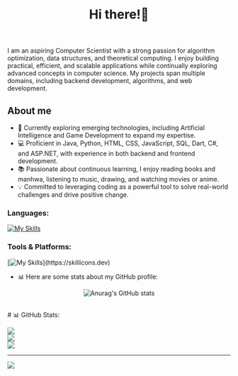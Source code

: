 
<head>
  <meta name="google-site-verification" content="l50Ld6b6I62IgntsSoqWSoLY-4Ywhf37ak-KfF95uTA" />
</head>
<header>
  <h1 align="center">Hi there!👋</h1>
</header>
<section align="left">

I am an aspiring Computer Scientist with a strong passion for algorithm optimization, data structures, and theoretical computing. I enjoy building practical, efficient, and scalable applications while continually exploring advanced concepts in computer science. My projects span multiple domains, including backend development, algorithms, and web development.

## About me
- 🌱 Currently exploring emerging technologies, including Artificial Intelligence and Game Development to expand my expertise.
- 💻 Proficient in Java, Python, HTML, CSS, JavaScript, SQL, Dart, C#, and ASP.NET, with experience in both backend and frontend development.
- 📚 Passionate about continuous learning, I enjoy reading books and manhwa, listening to music, drawing, and watching movies or anime.
- 💡 Committed to leveraging coding as a powerful tool to solve real-world challenges and drive positive change.

<h3>Languages:</h3>
 
 [![My Skills](https://skillicons.dev/icons?i=js,html,css,js,php,bootstrap,c,dart,java,mysql,py,dotnet)](https://skillicons.dev)
    
<h3>Tools & Platforms:</h3>

[![My Skills](https://skillicons.dev/icons?i=js,vscode,visualstudio,pycharm,postman,notion,flutter,discord,blender,)](https://skillicons.dev)

- 📊 Here are some stats about my GitHub profile:
<div align="center">
  
   ![Anurag's GitHub stats](https://github-readme-stats.vercel.app/api?username=sandali45&show_icons=true&theme=transparent)
  
  </div>
<br>
# 📊 GitHub Stats:

![](https://github-readme-stats.vercel.app/api?username=sandali45&theme=dark&hide_border=false&include_all_commits=false&count_private=false)<br/>
![](https://nirzak-streak-stats.vercel.app/?user=sandali45&theme=dark&hide_border=false)<br/>
![](https://github-readme-stats.vercel.app/api/top-langs/?username=sandali45&theme=dark&hide_border=false&include_all_commits=false&count_private=false&layout=compact)

---
[![](https://visitcount.itsvg.in/api?id=sandali45&icon=0&color=0)](https://visitcount.itsvg.in)

<!-- Proudly created with GPRM ( https://gprm.itsvg.in ) -->




